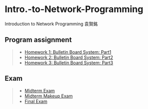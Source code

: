 # Intro.-to-Network-Programming
Introduction to Network Programming 袁賢銘

## Program assignment
>* [Homework 1: Bulletin Board System: Part1](/Intro2NP_HW1)
>* [Homework 2: Bulletin Board System: Part2](/Intro2NP_HW2)
>* [Homework 3: Bulletin Board System: Part3](/Intro2NP_HW3)

## Exam
>* [Midterm Exam](/NP_1st_exam)
>* [Midterm Makeup Exam](/NP_1st_exam_makeup)
>* [Final Exam](/NP_FinalExam)
